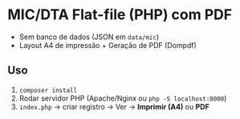 # MIC/DTA Flat-file (PHP) com PDF
- Sem banco de dados (JSON em `data/mic`)
- Layout A4 de impressão + Geração de PDF (Dompdf)

## Uso
1) `composer install`
2) Rodar servidor PHP (Apache/Nginx ou `php -S localhost:8000`)
3) `index.php` → criar registro → Ver → **Imprimir (A4)** ou **PDF**
